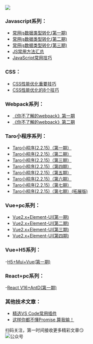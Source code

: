![](https://6465-dev-xmikn-9jjtk-1302289589.tcb.qcloud.la/others/search.png)


### Javascript系列：
- [常用js数据类型转化(第一期)](https://mp.weixin.qq.com/s?__biz=MzUyNTg3MzI4Mw==&mid=2247484852&idx=1&sn=6079257b004ff1fcb9bb31ce58187701&chksm=fa163c58cd61b54e5001aabeccf47a1908e77d35fffbe83c032ae5618e3c538bf5141a9ac106&token=294548281&lang=zh_CN#rd)  
- [常用js数据类型转化(第二期)](https://mp.weixin.qq.com/s?__biz=MzUyNTg3MzI4Mw==&mid=2247484711&idx=1&sn=c0b72b61f50d36e196e154e3172a40fe&chksm=fa163ccbcd61b5dd0d3071b625466ad0f5be37979f7a49536e30d79aee9729217dae6eab90c5&token=894463247&lang=zh_CN#rd)
- [常用js数据类型转化(第三期)](https://mp.weixin.qq.com/s?__biz=MzUyNTg3MzI4Mw==&mid=2247484722&idx=1&sn=d114e7eda1fc61067f9e70c9e07b0a95&chksm=fa163cdecd61b5c8dba4f17c08c4ffb8e1599133d6ac252b2df49175df3fce783923b3840742&token=894463247&lang=zh_CN#rd)  
- [JS常用方法汇总](https://mp.weixin.qq.com/s?__biz=MzUyNTg3MzI4Mw==&mid=2247484854&idx=1&sn=9ab3717b378925254c4f151763c95269&chksm=fa163c5acd61b54cb9b1d29dfa21c26ae6f34b100fe3b9e136b3ddc4066022dacac4dd487cc2&token=1976365097&lang=zh_CN#rd) 
- [JavaScript常用技巧](https://mp.weixin.qq.com/s?__biz=MzUyNTg3MzI4Mw==&mid=2247483717&idx=1&sn=fa19f4f890ad001ae42c18b6e26c82ce&chksm=fa1638a9cd61b1bf7fe9d687a32e893135a51ae0df73d9c4346b4061c93fd2ae416823dda08a&token=894463247&lang=zh_CN#rd)


### CSS：
- [CSS性能优化重要技巧](https://mp.weixin.qq.com/s?__biz=MzUyNTg3MzI4Mw==&mid=2247483705&idx=2&sn=94a990eff57bb57a2249d0a4a7fb14b7&chksm=fa1638d5cd61b1c35f9a034906a3ff7c6a78a3b448adcdda33b02113f2c8d9950a190adcd8b9&token=894463247&lang=zh_CN#rd)
- [CSS性能优化的8个技巧](https://mp.weixin.qq.com/s?__biz=MzUyNTg3MzI4Mw==&mid=2247483705&idx=1&sn=767faf9927a38a66943b62fe248f1dd1&chksm=fa1638d5cd61b1c3b38f79e01091ae44f18d4e7919ba7b87cb7993d24da5bdce7b92322e48ae&token=894463247&lang=zh_CN#rd) 


### Webpack系列：
- [《你不了解的webpack》第一期](https://mp.weixin.qq.com/s?__biz=MzUyNTg3MzI4Mw==&mid=2247484791&idx=1&sn=3f975d847ad3d097356f57fec64c3206&chksm=fa163c9bcd61b58d84c9a8c4dae40a45243043ec7d821dc9b00d1c12cda75b98c679dbd61812&token=894463247&lang=zh_CN#rd)
- [《你不了解的webpack》第二期](https://mp.weixin.qq.com/s?__biz=MzUyNTg3MzI4Mw==&mid=2247484785&idx=1&sn=548ed67d4f7617b0a5961bdcc53692d7&chksm=fa163c9dcd61b58b5ee97515e16d8303f7c08e534621a511bb959fbb75bbbcd43b47a3942eba&token=894463247&lang=zh_CN#rd)  

### Taro小程序系列：
- [Taro小程序(2.2.15)（第一期）](https://mp.weixin.qq.com/s?__biz=MzUyNTg3MzI4Mw==&mid=2247484806&idx=1&sn=3695b5e3cf1146dbbf114dff715ab4dd&chksm=fa163c6acd61b57c80bc448df3cef4fed7b9db111513cabaeb5cdc975f3dda05595c30faa0b4&token=1210192856&lang=zh_CN#rd)
- [Taro小程序(2.2.15)（第二期）](https://mp.weixin.qq.com/s?__biz=MzUyNTg3MzI4Mw==&mid=2247484869&idx=1&sn=d93de8b2e79025ab97dc99efbe209daa&chksm=fa163c29cd61b53fedeeff64957837792b280bbe131db9061f8ab56beb5e4fe7c5ab10987a89&token=1251311438&lang=zh_CN#rd)  
- [Taro小程序(2.2.15)（第三期）](https://mp.weixin.qq.com/s?__biz=MzUyNTg3MzI4Mw==&mid=2247484961&idx=1&sn=f49135685d99324b87567eaa443ecd5f&chksm=fa163fcdcd61b6db44751b3fee17f15cd128ea890bf3e4cbe20552fbf7f54ffaa4bf5391a4f0&token=654641243&lang=zh_CN#rd) 
- [Taro小程序(2.2.15)（第四期）](https://mp.weixin.qq.com/s?__biz=MzUyNTg3MzI4Mw==&mid=2247484628&idx=1&sn=ab7f4f0d9b950f5a0531fad384914262&chksm=fa163d38cd61b42e1daf411f4b3441ce3a31c8bf612555b3b7912908d4af8104f21a0da60120&token=894463247&lang=zh_CN#rd)
- [Taro小程序(2.2.15)（第五期）](https://mp.weixin.qq.com/s?__biz=MzUyNTg3MzI4Mw==&mid=2247484540&idx=1&sn=295879a710972eb608f3ea7813df48ac&chksm=fa163d90cd61b4868032dd26c9c3814a364ed7f2c7c52bfbb4bdb2c22b0557a8f52d72f81278&token=894463247&lang=zh_CN#rd)
- [Taro小程序(2.2.15)（第六期）](https://mp.weixin.qq.com/s?__biz=MzUyNTg3MzI4Mw==&mid=2247484681&idx=1&sn=61ac87f616d557b57e870edda1184386&chksm=fa163ce5cd61b5f3f490fac170ce814fb4a2bd257bf67bd698dba1bd8f25ccb1dbb0993f3b3a&token=894463247&lang=zh_CN#rd)
- [Taro小程序(2.2.15)（第七期）](https://mp.weixin.qq.com/s?__biz=MzUyNTg3MzI4Mw==&mid=2247484692&idx=1&sn=8bf5cae330b58aeddc9570b9af8acfb0&chksm=fa163cf8cd61b5ee99bbb432856c6a841ae1b27551b0519b4bba127d6c22561a4354f7a92090&token=894463247&lang=zh_CN#rd)
- [Taro小程序(2.2.15)（第七期）(拓展版)](https://mp.weixin.qq.com/s?__biz=MzUyNTg3MzI4Mw==&mid=2247484694&idx=1&sn=1a88987d328e53c83f44e23d05de8693&chksm=fa163cfacd61b5ec6617f2498189aebf0f9da6587e6985c8d1294b847edef876dd999826317a&token=894463247&lang=zh_CN#rd)


### Vue+pc系列：
- [Vue2.x+Element-UI(第一期)](https://mp.weixin.qq.com/s?__biz=MzUyNTg3MzI4Mw==&mid=2247484962&idx=1&sn=9d315e39a5422aae7b7b5bc30ad08bd9&chksm=fa163fcecd61b6d87871ec49b75dacade96504a6a25905ed35cdd88dad8a3bfeb005604ccade&token=654641243&lang=zh_CN#rd)  
- [Vue2.x+Element-UI(第二期)](https://mp.weixin.qq.com/s?__biz=MzUyNTg3MzI4Mw==&mid=2247484963&idx=1&sn=f3c39b22f406a7716a48d6fa3628c7e6&chksm=fa163fcfcd61b6d9c476cc4cda514e5a8754a108c1346e1c11556e37c4f9a868629faa37f277&token=654641243&lang=zh_CN#rd)  
- [Vue2.x+Element-UI(第三期)](https://mp.weixin.qq.com/s?__biz=MzUyNTg3MzI4Mw==&mid=2247484964&idx=1&sn=8ad60743924d82f66eb18e38fa8ce638&chksm=fa163fc8cd61b6de6b8b2ad46502f05c71b05102501125567e0dfb263010c260f36d0a89194d&token=654641243&lang=zh_CN#rd)  
- [Vue2.x+Element-UI(第四期)](https://mp.weixin.qq.com/s?__biz=MzUyNTg3MzI4Mw==&mid=2247484654&idx=1&sn=dc725d0586cc358b875b721146ee8542&chksm=fa163d02cd61b41492bc879b14532496f5d6fed609a86d8cbffdbd6297201f1e7be2c2fbf963&token=894463247&lang=zh_CN#rd) 

### Vue+H5系列：
-[H5+Mui+Vue(第一期)](https://mp.weixin.qq.com/s?__biz=MzUyNTg3MzI4Mw==&mid=2247484966&idx=1&sn=ef70df1e76ef0b4e7bb615831a7500dd&chksm=fa163fcacd61b6dcd83f253e40bebf4b432d0233c862ecdba7270760278f67f289cdf3b7ceb9&token=654641243&lang=zh_CN#rd)  

### React+pc系列：
-[React V16+AntD(第一期)](https://mp.weixin.qq.com/s?__biz=MzUyNTg3MzI4Mw==&mid=2247484965&idx=1&sn=d751a62838df7cc45201bcb172648154&chksm=fa163fc9cd61b6df1976c97691b03f967ed0c78321a35315ceda67b880c242f3cd533ebe7f19&token=654641243&lang=zh_CN#rd)  


### 其他技术文章： 
- [精选VS Code常用插件](https://mp.weixin.qq.com/s?__biz=MzUyNTg3MzI4Mw==&mid=2247484867&idx=1&sn=d2b6735d968eb111119ae0d034c3cdfd&chksm=fa163c2fcd61b539e2cacc366cdb910a016aaf9f0fdd8579441f4338297abba96ac80a1377d5&token=654641243&lang=zh_CN#rd)  
- [这样你都不懂Promise,算我输！](https://mp.weixin.qq.com/s?__biz=MzUyNTg3MzI4Mw==&mid=2247483687&idx=1&sn=5542f493b9e613d3975725b71f519481&chksm=fa1638cbcd61b1dd49c6938f12570527be9e08807b1a52137ea1357059ae5fe75e9b9d25c674&token=894463247&lang=zh_CN#rd)


扫码关注，第一时间接收更多精彩文章:smirk:   
<a name="公众号"></a>
![公众号](https://6465-dev-xmikn-9jjtk-1302289589.tcb.qcloud.la/others/qrcode_for_gh_ff4bedce97b4_258.jpg)